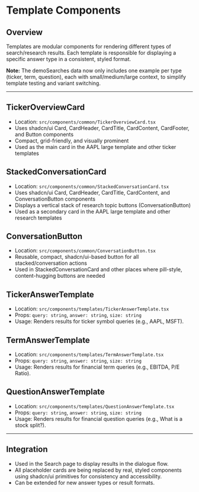 # Template Components

## Overview
Templates are modular components for rendering different types of search/research results. Each template is responsible for displaying a specific answer type in a consistent, styled format.

**Note:** The demoSearches data now only includes one example per type (ticker, term, question), each with small/medium/large context, to simplify template testing and variant switching.

---

## TickerOverviewCard
- Location: `src/components/common/TickerOverviewCard.tsx`
- Uses shadcn/ui Card, CardHeader, CardTitle, CardContent, CardFooter, and Button components
- Compact, grid-friendly, and visually prominent
- Used as the main card in the AAPL large template and other ticker templates

## StackedConversationCard
- Location: `src/components/common/StackedConversationCard.tsx`
- Uses shadcn/ui Card, CardHeader, CardTitle, CardContent, and ConversationButton components
- Displays a vertical stack of research topic buttons (ConversationButton)
- Used as a secondary card in the AAPL large template and other research templates

## ConversationButton
- Location: `src/components/common/ConversationButton.tsx`
- Reusable, compact, shadcn/ui-based button for all stacked/conversation actions
- Used in StackedConversationCard and other places where pill-style, content-hugging buttons are needed

## TickerAnswerTemplate
- Location: `src/components/templates/TickerAnswerTemplate.tsx`
- Props: `query: string`, `answer: string`, `size: string`
- Usage: Renders results for ticker symbol queries (e.g., AAPL, MSFT).

## TermAnswerTemplate
- Location: `src/components/templates/TermAnswerTemplate.tsx`
- Props: `query: string`, `answer: string`, `size: string`
- Usage: Renders results for financial term queries (e.g., EBITDA, P/E Ratio).

## QuestionAnswerTemplate
- Location: `src/components/templates/QuestionAnswerTemplate.tsx`
- Props: `query: string`, `answer: string`, `size: string`
- Usage: Renders results for financial question queries (e.g., What is a stock split?).

---

## Integration
- Used in the Search page to display results in the dialogue flow.
- All placeholder cards are being replaced by real, styled components using shadcn/ui primitives for consistency and accessibility.
- Can be extended for new answer types or result formats. 
